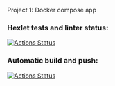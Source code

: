 Project 1: Docker compose app




### Hexlet tests and linter status:
[![Actions Status](https://github.com/gorokhismyname/devops-for-programmers-project-74/actions/workflows/hexlet-check.yml/badge.svg)](https://github.com/gorokhismyname/devops-for-programmers-project-74/actions)


### Automatic build and push:
[![Actions Status](https://github.com/gorokhismyname/devops-for-programmers-project-74/actions/workflows/push.yml/badge.svg)](https://github.com/gorokhismyname/devops-for-programmers-project-74/actions)
